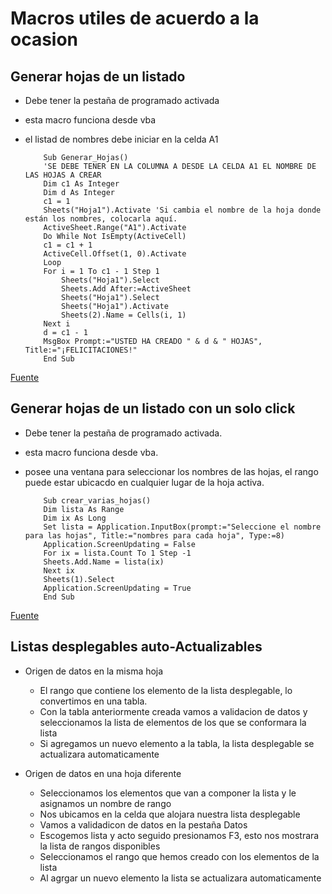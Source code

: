 # Macros utiles de acuerdo a la ocasion

## Generar hojas de un listado

- Debe tener la pestaña de programado activada
- esta macro funciona desde vba
- el listad de nombres debe iniciar en la celda A1

    ```visual basic
        Sub Generar_Hojas()
        'SE DEBE TENER EN LA COLUMNA A DESDE LA CELDA A1 EL NOMBRE DE LAS HOJAS A CREAR
        Dim c1 As Integer
        Dim d As Integer
        c1 = 1
        Sheets("Hoja1").Activate 'Si cambia el nombre de la hoja donde están los nombres, colocarla aquí.
        ActiveSheet.Range("A1").Activate
        Do While Not IsEmpty(ActiveCell)
        c1 = c1 + 1
        ActiveCell.Offset(1, 0).Activate
        Loop
        For i = 1 To c1 - 1 Step 1
            Sheets("Hoja1").Select
            Sheets.Add After:=ActiveSheet
            Sheets("Hoja1").Select
            Sheets("Hoja1").Activate
            Sheets(2).Name = Cells(i, 1)
        Next i
        d = c1 - 1
        MsgBox Prompt:="USTED HA CREADO " & d & " HOJAS", Title:="¡FELICITACIONES!"
        End Sub
    ```

[Fuente]([https://](https://youtu.be/kuR44uyi_V8?si=bf9VFir7GgZWrMCp))

## Generar hojas de un listado con un solo click

- Debe tener la pestaña de programado activada.
- esta macro funciona desde vba.
- posee una ventana para seleccionar los nombres de las hojas, el rango puede estar ubicacdo en cualquier lugar de la
  hoja activa.

    ```visual basic
        Sub crear_varias_hojas()
        Dim lista As Range
        Dim ix As Long
        Set lista = Application.InputBox(prompt:="Seleccione el nombre para las hojas", Title:="nombres para cada hoja", Type:=8)
        Application.ScreenUpdating = False
        For ix = lista.Count To 1 Step -1
        Sheets.Add.Name = lista(ix)
        Next ix
        Sheets(1).Select
        Application.ScreenUpdating = True
        End Sub
    ```

[Fuente]([https://](https://www.youtube.com/watch?v=3soatT0SGhI&ab_channel=MiltonJMorales))

## Listas desplegables auto-Actualizables

- Origen de datos en la misma hoja

  - El rango que contiene los elemento de la lista desplegable, lo convertimos en una tabla.
  - Con la tabla anteriormente creada vamos a validacion de datos y seleccionamos la lista de elementos de los que se
      conformara la lista
  - Si agregamos un nuevo elemento a la tabla, la lista desplegable se actualizara automaticamente

- Origen de datos en una hoja diferente

  - Seleccionamos los elementos que van a componer la lista y le asignamos un nombre de rango
  - Nos ubicamos en la celda que alojara nuestra lista desplegable
  - Vamos a validadicon de datos en la pestaña Datos
  - Escogemos lista y acto seguido presionamos F3, esto nos mostrara la lista de rangos disponibles
  - Seleccionamos el rango que hemos creado con los elementos de la lista
  - Al agrgar un nuevo elemento la lista se actualizara automaticamente
